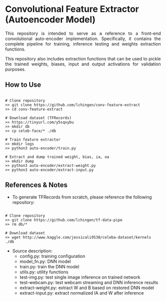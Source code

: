# Convolutional Feature Extractor (Autoencoder Model)

<p align='justify'>
This repository is intended to serve as a reference to a front-end convolutional
auto-encoder implementation. Specifically, it contains the complete pipeline for
training, inference testing and weights extraction functions.
</p>

<p align='justify'>
This repository also includes extraction functions that can be used to pickle
the trained weights, biases, input and output activations for validation
purposes.
</p>


## How to Use

```console

# Clone repository
>> git clone https://github.com/lchingen/conv-feature-extract
>> cd conv-feature-extract

# Download dataset (TFRecords)
>> https://tinyurl.com/y5sqxybu
>> mkdir db
>> cp celeb-face/* ./db

# Train feature extractor
>> mkdir logs
>> python3 auto-encoder/train.py

# Extract and dump trained weight, bias, ia, oa
>> mkdir dump
>> python3 auto-encoder/extract-weight.py
>> python3 auto-encoder/extract-input.py

```

## References & Notes

* To generate TFRecords from scratch, please reference the following repository:

```console    

# Clone repository
>> git clone https://github.com/lchingen/tf-data-pipe
>> rm db/*

# Download dataset
>> wget http://www.kaggle.com/jessicali9530/celeba-dataset/kernels ./db

```

* Source description:
    - config.py: training configuration
    - model_fn.py: DNN model
    - train.py: train the DNN model
    - utils.py: utility functions
    - test-img.py: test single image inference on trained network
    - test-webcam.py: test webcam streaming and DNN inference results
    - extract-weight.py: extract W and B based on restored DNN model
    - extract-input.py: extract normalized IA and W after inference

